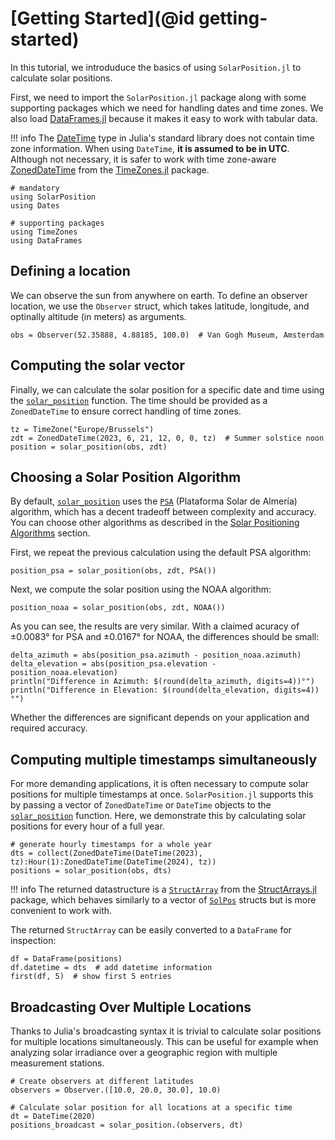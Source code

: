 # [Getting Started](@id getting-started)

In this tutorial, we introduduce the basics of using `SolarPosition.jl` to calculate solar
positions.

First, we need to import the `SolarPosition.jl` package along with some supporting
packages which we need for handling dates and time zones. We also load
[DataFrames.jl](https://dataframes.juliadata.org/stable/) because it makes it easy to
work with tabular data.

!!! info
    The [DateTime](https://docs.julialang.org/en/v1/stdlib/Dates/#Dates.DateTime) type in
    Julia's standard library does not contain time zone information. When using
    `DateTime`, **it is assumed to be in UTC**. Although not necessary, it is safer to
    work with time zone-aware [ZonedDateTime](https://juliatime.github.io/TimeZones.jl/stable/api-public/#ZonedDateTime) from the [TimeZones.jl](https://github.com/JuliaTime/TimeZones.jl)
    package.

```@example getting-started
# mandatory
using SolarPosition
using Dates

# supporting packages
using TimeZones
using DataFrames
```

## Defining a location

We can observe the sun from anywhere on earth. To define an observer location, we use
the `Observer` struct, which takes latitude, longitude, and optinally altitude
(in meters) as arguments.

```@example getting-started
obs = Observer(52.35888, 4.88185, 100.0)  # Van Gogh Museum, Amsterdam
```

## Computing the solar vector

Finally, we can calculate the solar position for a specific date and time using the
[`solar_position`](@ref) function. The time should be provided as a `ZonedDateTime` to ensure
correct handling of time zones.

```@example getting-started
tz = TimeZone("Europe/Brussels")
zdt = ZonedDateTime(2023, 6, 21, 12, 0, 0, tz)  # Summer solstice noon
position = solar_position(obs, zdt)
```

## Choosing a Solar Position Algorithm

By default, [`solar_position`](@ref) uses the [`PSA`](@ref) (Plataforma Solar de
Almería) algorithm, which has a decent tradeoff between complexity and accuracy. You
can choose other algorithms as described in the [Solar Positioning Algorithms](../positioning.md)
section.

First, we repeat the previous calculation using the default PSA algorithm:

```@example getting-started
position_psa = solar_position(obs, zdt, PSA())
```

Next, we compute the solar position using the NOAA algorithm:

```@example getting-started
position_noaa = solar_position(obs, zdt, NOAA())
```

As you can see, the results are very similar. With a claimed acuracy of ±0.0083° for
PSA and ±0.0167° for NOAA, the differences should be small:

```@example getting-started
delta_azimuth = abs(position_psa.azimuth - position_noaa.azimuth)
delta_elevation = abs(position_psa.elevation - position_noaa.elevation)
println("Difference in Azimuth: $(round(delta_azimuth, digits=4))°")
println("Difference in Elevation: $(round(delta_elevation, digits=4))°")
```

Whether the differences are significant depends on your application and required
accuracy.

## Computing multiple timestamps simultaneously

For more demanding applications, it is often necessary to compute solar positions for
multiple timestamps at once. `SolarPosition.jl` supports this by passing a vector of
`ZonedDateTime` or `DateTime` objects to the [`solar_position`](@ref) function. Here, we
demonstrate this by calculating solar positions for every hour of a full year.

```@example getting-started
# generate hourly timestamps for a whole year
dts = collect(ZonedDateTime(DateTime(2023), tz):Hour(1):ZonedDateTime(DateTime(2024), tz))
positions = solar_position(obs, dts)
```

!!! info
    The returned datastructure is a [`StructArray`](https://juliaarrays.github.io/StructArrays.jl/stable/reference/#StructArrays.StructArray) from the [StructArrays.jl](https://github.com/JuliaArrays/StructArrays.jl)
    package, which behaves similarly to a vector of [`SolPos`](@ref)  structs but is
    more convenient to work with.

The returned `StructArray` can be easily converted to a `DataFrame` for inspection:

```@example getting-started
df = DataFrame(positions)
df.datetime = dts  # add datetime information
first(df, 5)  # show first 5 entries
```

## Broadcasting Over Multiple Locations

Thanks to Julia's broadcasting syntax it is trivial to calculate solar positions for
multiple locations simultaneously. This can be useful for example when analyzing solar
irradiance over a geographic region with multiple measurement stations.

```@example getting-started
# Create observers at different latitudes
observers = Observer.([10.0, 20.0, 30.0], 10.0)

# Calculate solar position for all locations at a specific time
dt = DateTime(2020)
positions_broadcast = solar_position.(observers, dt)
```
